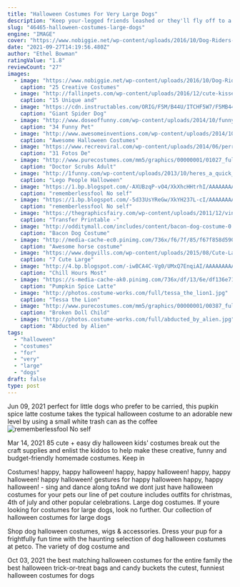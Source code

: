 ```yaml
---
title: "Halloween Costumes For Very Large Dogs"
description: "Keep your-legged friends leashed or they'll fly off to a whole new world with abu and the magic carpet from aladdin!this wish-come-true costume features a plush abu with embroidered details on a soft,"
slug: "46465-halloween-costumes-large-dogs"
engine: "IMAGE"
cover: "https://www.nobiggie.net/wp-content/uploads/2016/10/Dog-Riders-Pet-Costume.jpg"
date: "2021-09-27T14:19:56.480Z"
author: "Ethel Bowman"
ratingValue: "1.8"
reviewCount: "27"
images:
  - image: "https://www.nobiggie.net/wp-content/uploads/2016/10/Dog-Riders-Pet-Costume.jpg"
    caption: "25 Creative Costumes"
  - image: "http://fallinpets.com/wp-content/uploads/2016/12/cute-kisses-dog-costume.jpg"
    caption: "15 Unique and"
  - image: "https://cdn.instructables.com/ORIG/F5M/B44U/ITCHF5W7/F5MB44UITCHF5W7.jpg?frame=1&width=2100"
    caption: "Giant Spider Dog"
  - image: "http://www.doseoffunny.com/wp-content/uploads/2014/10/funny-pet-halloween-costumes7.jpg"
    caption: "34 Funny Pet"
  - image: "http://www.awesomeinventions.com/wp-content/uploads/2014/10/pet-halloween-costume-21.jpg"
    caption: "Awesome Halloween Costumes"
  - image: "https://www.recreoviral.com/wp-content/uploads/2014/06/perro-disfrazado-4.jpg"
    caption: "31 Fotos De"
  - image: "http://www.purecostumes.com/mm5/graphics/00000001/01027_full_2.jpg"
    caption: "Doctor Scrubs Adult"
  - image: "http://1funny.com/wp-content/uploads/2013/10/heres_a_quick_way_to_make_your_own_lego_brick_halloween_costume_640_20.jpg"
    caption: "Lego People Halloween"
  - image: "https://1.bp.blogspot.com/-AXUBzqP-vO4/XkXhcHHtrhI/AAAAAAAAcpM/aRYtt4a2JmoCO-PaUzqYAhlwAkJ0_TmYACLcBGAsYHQ/s1600/Untitled439.png"
    caption: "rememberlessfool No self"
  - image: "https://1.bp.blogspot.com/-5d33UsYReGw/XkYH237L-cI/AAAAAAAAcs4/RsaBkG8FeKgQozxSOjm29PyLYdiR_mZswCLcBGAsYHQ/s1600/Untitled441.png"
    caption: "rememberlessfool No self"
  - image: "https://thegraphicsfairy.com/wp-content/uploads/2011/12/vintage+drapery+printable+graphicsfairysmb1.jpg"
    caption: "Transfer Printable -"
  - image: "http://odditymall.com/includes/content/bacon-dog-costume-0.jpg"
    caption: "Bacon Dog Costume"
  - image: "http://media-cache-ec0.pinimg.com/736x/f6/7f/85/f67f858d590f628432c46d54f1217454.jpg"
    caption: "Awesome horse costume"
  - image: "https://www.dogvills.com/wp-content/uploads/2015/08/Cute-Large-Dog-Costumes-For-Girl-Dogs.jpg"
    caption: "7 Cute Large"
  - image: "http://4.bp.blogspot.com/-iwBCA4C-Vg0/UMxQ7EnqiAI/AAAAAAAAAIg/bvI9bQrs7Tk/s1600/most-funny-dog-costumes+(18).jpg"
    caption: "Chill Hours Most"
  - image: "https://s-media-cache-ak0.pinimg.com/736x/df/13/6e/df136e7113a3de2f95d6d314e2dc08eb.jpg"
    caption: "Pumpkin Spice Latte"
  - image: "http://photos.costume-works.com/full/tessa_the_lion1.jpg"
    caption: "Tessa the Lion"
  - image: "http://www.purecostumes.com/mm5/graphics/00000001/00387_full_2.jpg"
    caption: "Broken Doll Child"
  - image: "http://photos.costume-works.com/full/abducted_by_alien.jpg"
    caption: "Abducted by Alien"
tags:
  - "halloween"
  - "costumes"
  - "for"
  - "very"
  - "large"
  - "dogs"
draft: false
type: post
---
```


Jun 09, 2021 perfect for little dogs who prefer to be carried, this pupkin spice latte costume takes the typical halloween costume to an adorable new level by using a small white trash can as the coffee
![rememberlessfool No self](https://1.bp.blogspot.com/-AXUBzqP-vO4/XkXhcHHtrhI/AAAAAAAAcpM/aRYtt4a2JmoCO-PaUzqYAhlwAkJ0_TmYACLcBGAsYHQ/s1600/Untitled439.png "rememberlessfool No self")

Mar 14, 2021 85 cute + easy diy halloween kids&#39; costumes break out the craft supplies and enlist the kiddos to help make these creative, funny and budget-friendly homemade costumes. Keep in
<!--inArticleAds-->

<!--galleryOne-->

Costumes! happy, happy halloween! happy, happy halloween! happy, happy halloween! happy halloween! gestures for happy halloween  happy, happy halloween! - sing and dance along toAnd we dont just have halloween costumes for your pets  our line of pet couture includes outfits for christmas, 4th of july and other popular celebrations. Large dog costumes. If youre looking for costumes for large dogs, look no further. Our collection of halloween costumes for large dogs
<!--inArticleAds-->

<!--galleryTwo-->

Shop dog halloween costumes, wigs & accessories. Dress your pup for a frightfully fun time with the haunting selection of dog halloween costumes at petco. The variety of dog costume and
<!--galleryThree-->

Oct 03, 2021 the best matching halloween costumes for the entire family the best halloween trick-or-treat bags and candy buckets the cutest, funniest halloween costumes for dogs